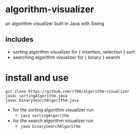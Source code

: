 # algorithm-visualizer
an algorithm visualizer built in Java with Swing

## includes
* sorting algorithm visualizer for { insertion, selection } sort
* searching algorithm visualizer for { binary } search

# install and use
```
git clone https://github.com/r760/algorithm-visualizer
javac sortingAlgorithm.java
javac binarySearchAlgorithm.java
```
* for the sorting algorithm visualizer run
  * ```java sortingAlgorithm```
* for the search algorithm visualizer run
  * ```java binarySearchAlgorithm```
